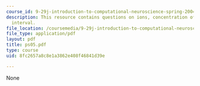 ```yaml
---
course_id: 9-29j-introduction-to-computational-neuroscience-spring-2004
description: This resource contains questions on ions, concentration of ions,and interspike
  interval.
file_location: /coursemedia/9-29j-introduction-to-computational-neuroscience-spring-2004/8fc2657a8c8e1a3862e408f46841d39e_ps05.pdf
file_type: application/pdf
layout: pdf
title: ps05.pdf
type: course
uid: 8fc2657a8c8e1a3862e408f46841d39e

---
```

None